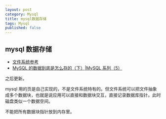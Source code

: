 ```yaml
---
layout: post
category: Mysql
title: mysql数据存储
tags: Mysql
published: false
---
```


## mysql 数据存储

- [文件系统参考](https://www.cnblogs.com/xiaolincoding/p/13499209.html)
- [MySQL 的数据到底是怎么存的（下）|MySQL 系列（5）](https://ost.51cto.com/posts/11646)

之后更新。

mysql 用的页是自己实现的，不是文件系统特有的。但文件系统可以把文件抽象成多个数据块，也就是说应用可以直接和数据块交互，直接记录数据库指针。此时磁盘类似一个数据空间。

不能把所有数据块指针放到内存里。

